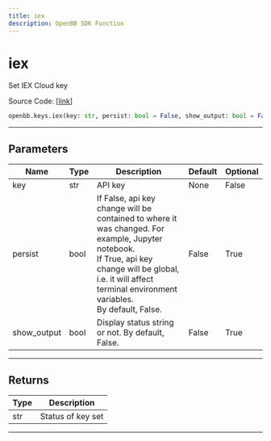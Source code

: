 ```yaml
---
title: iex
description: OpenBB SDK Function
---
```


# iex

Set IEX Cloud key

Source Code: [[link](https://github.com/OpenBB-finance/OpenBBTerminal/tree/main/openbb_terminal/keys_model.py#L816)]

```python
openbb.keys.iex(key: str, persist: bool = False, show_output: bool = False)
```

---

## Parameters

| Name | Type | Description | Default | Optional |
| ---- | ---- | ----------- | ------- | -------- |
| key | str | API key | None | False |
| persist | bool | If False, api key change will be contained to where it was changed. For example, Jupyter notebook.<br/>If True, api key change will be global, i.e. it will affect terminal environment variables.<br/>By default, False. | False | True |
| show_output | bool | Display status string or not. By default, False. | False | True |


---

## Returns

| Type | Description |
| ---- | ----------- |
| str | Status of key set |
---

